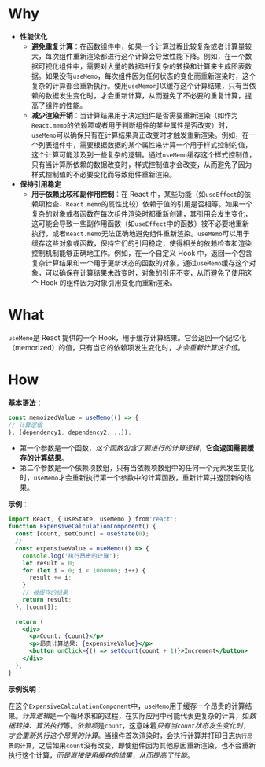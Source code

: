 # Why
- **性能优化**
    - **避免重复计算**：在函数组件中，如果一个计算过程比较复杂或者计算量较大，每次组件重新渲染都进行这个计算会导致性能下降。例如，在一个数据可视化组件中，需要对大量的数据进行复杂的转换和计算来生成图表数据。如果没有`useMemo`，每次组件因为任何状态的变化而重新渲染时，这个复杂的计算都会重新执行。使用`useMemo`可以缓存这个计算结果，只有当依赖的数据发生变化时，才会重新计算，从而避免了不必要的重复计算，提高了组件的性能。
    - **减少渲染开销**：当计算结果用于决定组件是否需要重新渲染（如作为`React.memo`的依赖项或者用于判断组件的某些属性是否改变）时，`useMemo`可以确保只有在计算结果真正改变时才触发重新渲染。例如，在一个列表组件中，需要根据数据的某个属性来计算一个用于样式控制的值，这个计算可能涉及到一些复杂的逻辑。通过`useMemo`缓存这个样式控制值，只有当计算所依赖的数据改变时，样式控制值才会改变，从而避免了因为样式控制值的不必要变化而导致组件重新渲染。
- **保持引用稳定**
    - **用于依赖比较和副作用控制**：在 React 中，某些功能（如`useEffect`的依赖项检查、`React.memo`的属性比较）依赖于值的引用是否相等。如果一个复杂的对象或者函数在每次组件渲染时都重新创建，其引用会发生变化，这可能会导致一些副作用函数（如`useEffect`中的函数）被不必要地重新执行，或者`React.memo`无法正确地避免组件重新渲染。`useMemo`可以用于缓存这些对象或函数，保持它们的引用稳定，使得相关的依赖检查和渲染控制机制能够正确地工作。例如，在一个自定义 Hook 中，返回一个包含复杂计算结果和一个用于更新状态的函数的对象，通过`useMemo`缓存这个对象，可以确保在计算结果未改变时，对象的引用不变，从而避免了使用这个 Hook 的组件因为对象引用变化而重新渲染。

# What

`useMemo`是 React 提供的一个 Hook，用于缓存计算结果。它会返回一个记忆化（memorized）的值，只有当它的依赖项发生变化时，*才会重新计算这个值*。

# How

**基本语法**：
```jsx
const memoizedValue = useMemo(() => { 
// 计算逻辑 
}, [dependency1, dependency2,...]);
```

- 第一个参数是一个函数，*这个函数包含了要进行的计算逻辑*，**它会返回需要缓存的计算结果**。
- 第二个参数是一个依赖项数组，只有当依赖项数组中的任何一个元素发生变化时，`useMemo`才会重新执行第一个参数中的计算函数，重新计算并返回新的结果。

**示例**：

```jsx
import React, { useState, useMemo } from'react';
function ExpensiveCalculationComponent() {
  const [count, setCount] = useState(0);
  // 
  const expensiveValue = useMemo(() => {
    console.log('执行昂贵的计算');
    let result = 0;
    for (let i = 0; i < 1000000; i++) {
      result += i;
    }
    // 被缓存的结果
    return result;
  }, [count]);
  
  return (
    <div>
      <p>Count: {count}</p>
      <p>昂贵计算结果: {expensiveValue}</p>
      <button onClick={() => setCount(count + 1)}>Increment</button>
    </div>
  );
}
```

**示例说明**：

在这个`ExpensiveCalculationComponent`中，`useMemo`用于缓存一个昂贵的计算结果。*计算逻辑*是一个循环求和的过程，在实际应用中可能代表更复杂的计算，如*数据转换、算法执行*等。*依赖项*是`count`，这意味着*只有当`count`状态发生变化时，才会重新执行这个昂贵的计算*。当组件首次渲染时，会执行计算并打印日志`执行昂贵的计算`，之后如果`count`没有改变，即使组件因为其他原因重新渲染，也不会重新执行这个计算，*而是直接使用缓存的结果，从而提高了性能*。